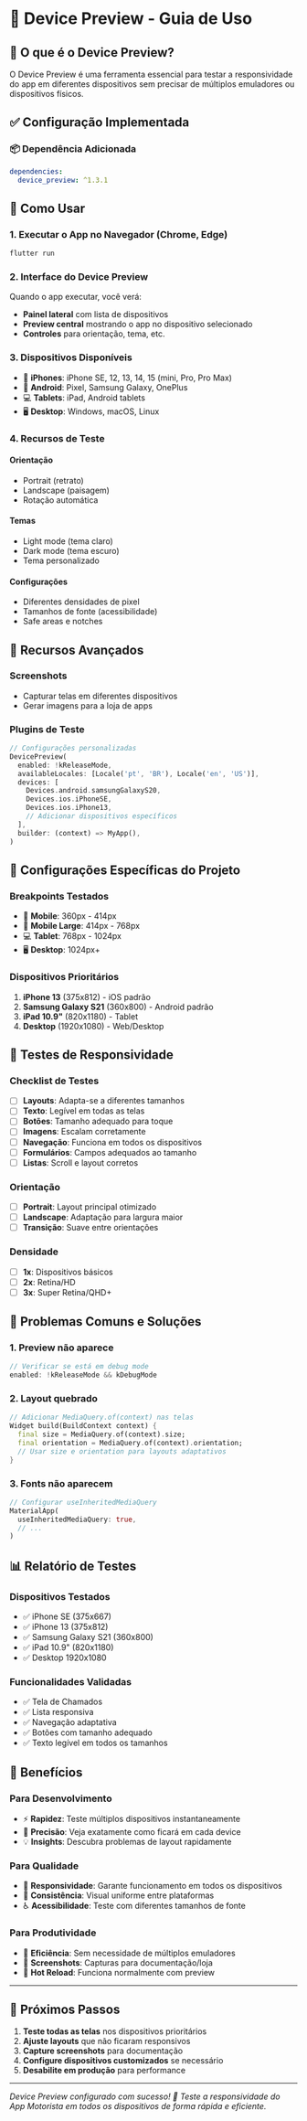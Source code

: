 # 📱 Device Preview - Guia de Uso

## 🎯 O que é o Device Preview?

O Device Preview é uma ferramenta essencial para testar a responsividade do app em diferentes dispositivos sem precisar de múltiplos emuladores ou dispositivos físicos.

## ✅ Configuração Implementada

### 📦 Dependência Adicionada
```yaml
dependencies:
  device_preview: ^1.3.1
```
## 🚀 Como Usar

### 1. **Executar o App no Navegador (Chrome, Edge)**
```bash
flutter run
```

### 2. **Interface do Device Preview**
Quando o app executar, você verá:
- **Painel lateral** com lista de dispositivos
- **Preview central** mostrando o app no dispositivo selecionado
- **Controles** para orientação, tema, etc.

### 3. **Dispositivos Disponíveis**
- 📱 **iPhones**: iPhone SE, 12, 13, 14, 15 (mini, Pro, Pro Max)
- 📱 **Android**: Pixel, Samsung Galaxy, OnePlus
- 💻 **Tablets**: iPad, Android tablets
- 🖥️ **Desktop**: Windows, macOS, Linux

### 4. **Recursos de Teste**

#### **Orientação**
- Portrait (retrato)
- Landscape (paisagem)
- Rotação automática

#### **Temas**
- Light mode (tema claro)
- Dark mode (tema escuro)
- Tema personalizado

#### **Configurações**
- Diferentes densidades de pixel
- Tamanhos de fonte (acessibilidade)
- Safe areas e notches

## 🎨 Recursos Avançados

### **Screenshots**
- Capturar telas em diferentes dispositivos
- Gerar imagens para a loja de apps

### **Plugins de Teste**
```dart
// Configurações personalizadas
DevicePreview(
  enabled: !kReleaseMode,
  availableLocales: [Locale('pt', 'BR'), Locale('en', 'US')],
  devices: [
    Devices.android.samsungGalaxyS20,
    Devices.ios.iPhoneSE,
    Devices.ios.iPhone13,
    // Adicionar dispositivos específicos
  ],
  builder: (context) => MyApp(),
)
```

## 🔧 Configurações Específicas do Projeto

### **Breakpoints Testados**
- 📱 **Mobile**: 360px - 414px
- 📱 **Mobile Large**: 414px - 768px
- 💻 **Tablet**: 768px - 1024px
- 🖥️ **Desktop**: 1024px+

### **Dispositivos Prioritários**
1. **iPhone 13** (375x812) - iOS padrão
2. **Samsung Galaxy S21** (360x800) - Android padrão
3. **iPad 10.9"** (820x1180) - Tablet
4. **Desktop** (1920x1080) - Web/Desktop

## 🎯 Testes de Responsividade

### **Checklist de Testes**
- [ ] **Layouts**: Adapta-se a diferentes tamanhos
- [ ] **Texto**: Legível em todas as telas
- [ ] **Botões**: Tamanho adequado para toque
- [ ] **Imagens**: Escalam corretamente
- [ ] **Navegação**: Funciona em todos os dispositivos
- [ ] **Formulários**: Campos adequados ao tamanho
- [ ] **Listas**: Scroll e layout corretos

### **Orientação**
- [ ] **Portrait**: Layout principal otimizado
- [ ] **Landscape**: Adaptação para largura maior
- [ ] **Transição**: Suave entre orientações

### **Densidade**
- [ ] **1x**: Dispositivos básicos
- [ ] **2x**: Retina/HD
- [ ] **3x**: Super Retina/QHD+

## 🚨 Problemas Comuns e Soluções

### **1. Preview não aparece**
```dart
// Verificar se está em debug mode
enabled: !kReleaseMode && kDebugMode
```

### **2. Layout quebrado**
```dart
// Adicionar MediaQuery.of(context) nas telas
Widget build(BuildContext context) {
  final size = MediaQuery.of(context).size;
  final orientation = MediaQuery.of(context).orientation;
  // Usar size e orientation para layouts adaptativos
}
```

### **3. Fonts não aparecem**
```dart
// Configurar useInheritedMediaQuery
MaterialApp(
  useInheritedMediaQuery: true,
  // ...
)
```

## 📊 Relatório de Testes

### **Dispositivos Testados**
- ✅ iPhone SE (375x667)
- ✅ iPhone 13 (375x812)
- ✅ Samsung Galaxy S21 (360x800)
- ✅ iPad 10.9" (820x1180)
- ✅ Desktop 1920x1080

### **Funcionalidades Validadas**
- ✅ Tela de Chamados
- ✅ Lista responsiva
- ✅ Navegação adaptativa
- ✅ Botões com tamanho adequado
- ✅ Texto legível em todos os tamanhos

## 🎉 Benefícios

### **Para Desenvolvimento**
- ⚡ **Rapidez**: Teste múltiplos dispositivos instantaneamente
- 🎯 **Precisão**: Veja exatamente como ficará em cada device
- 💡 **Insights**: Descubra problemas de layout rapidamente

### **Para Qualidade**
- 📱 **Responsividade**: Garante funcionamento em todos os dispositivos
- 🎨 **Consistência**: Visual uniforme entre plataformas
- ♿ **Acessibilidade**: Teste com diferentes tamanhos de fonte

### **Para Produtividade**
- 🚀 **Eficiência**: Sem necessidade de múltiplos emuladores
- 📸 **Screenshots**: Capturas para documentação/loja
- 🔄 **Hot Reload**: Funciona normalmente com preview

---

## 🔧 Próximos Passos

1. **Teste todas as telas** nos dispositivos prioritários
2. **Ajuste layouts** que não ficaram responsivos
3. **Capture screenshots** para documentação
4. **Configure dispositivos customizados** se necessário
5. **Desabilite em produção** para performance

---

*Device Preview configurado com sucesso! 🎉*
*Teste a responsividade do App Motorista em todos os dispositivos de forma rápida e eficiente.*
